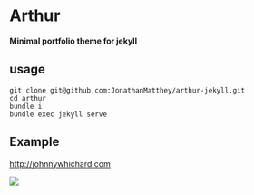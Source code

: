 # Arthur

__Minimal portfolio theme for jekyll__

## usage

```
git clone git@github.com:JonathanMatthey/arthur-jekyll.git
cd arthur
bundle i
bundle exec jekyll serve
```

## Example

http://johnnywhichard.com

![](https://i.imgur.com/FMG2H9t.jpg)

